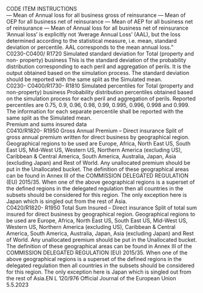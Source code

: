  
CODE  ITEM  INSTRUCTIONS  
— Mean of Annual loss for all business gross of reinsurance 
— Mean of OEP for all business net of reinsurance 
— Mean of AEP for all business net of reinsurance 
— Mean of Annual loss for all business net of reinsurance 
‘Annual loss’ is explicitly not ‘Average Annual Loss’ (AAL), but the loss 
determined according to the statistical measure, i.e. mean, standard deviation or 
percentile. AAL corresponds to the mean annual loss.”  
C0230-C0400/ 
R1720  Simulated standard deviation 
for Total (property and non- 
property) business  This is the standard deviation of the probability distribution corresponding to 
each peril and aggregation of perils. It is the output obtained based on the 
simulation process. The standard deviation should be reported with the same 
split as the Simulated mean.  
C0230- 
C0400/R1730- 
R1810  Simulated percentiles for Total 
(property and non-property) 
business  Probability distribution percentiles obtained based on the simulation process for 
each peril and aggregation of perils. Reported percentiles are 0.75, 0.9, 0.96, 0.98, 
0.99, 0.995, 0.996, 0.998 and 0.999. The information for each separate 
percentile shall be reported with the same split as the Simulated mean.  
Premium and sums insured data  
C0410/R1820- 
R1950  Gross Annual Premium – 
Direct insurance  Split of gross annual premium written for direct business by geographical region. 
Geographical regions to be used are Europe, Africa, North East US, South East US, 
Mid-West US, Western US, Northern America (excluding US), Caribbean & Central 
America, South America, Australia, Japan, Asia (excluding Japan) and Rest of 
World. Any unallocated premium should be put in the Unallocated bucket. 
The definition of these geographical areas can be found in Annex III of the 
COMMISSION DELEGATED REGULATION (EU) 2015/35. When one of the 
above geographical regions is a superset of the defined regions in the delegated 
regulation then all countries in the subsets should be considered for this region. 
The only exception here is Japan which is singled out from the rest of Asia.  
C0420/R1820- 
R1950  Total Sum Insured – Direct 
insurance  Split of total sum insured for direct business by geographical region. Geographical 
regions to be used are Europe, Africa, North East US, South East US, Mid-West 
US, Western US, Northern America (excluding US), Caribbean & Central America, 
South America, Australia, Japan, Asia (excluding Japan) and Rest of World. Any 
unallocated premium should be put in the Unallocated bucket. 
The definition of these geographical areas can be found in Annex III of the 
COMMISSION DELEGATED REGULATION (EU) 2015/35. When one of the 
above geographical regions is a superset of the defined regions in the delegated 
regulation then all countries in the subsets should be considered for this region. 
The only exception here is Japan which is singled out from the rest of Asia.EN  L 120/976 Official Journal of the European Union 5.5.2023